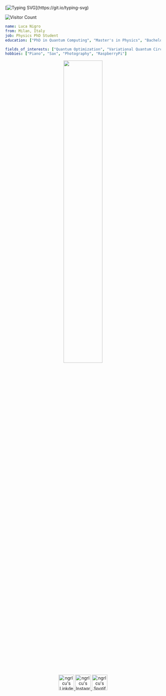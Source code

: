 [![Typing SVG](https://readme-typing-svg.demolab.com/?lines=C+i+a+o+!;H+e+l+l+o+!;H+o+l+a+!;B+o+n+j+o+u+r+!;G+u+t+e+n++T+a+g+!;n+ǐ+n++h+ǎ+o+!)](https://git.io/typing-svg)

![Visitor Count](https://profile-counter.glitch.me/ngrlcu/count.svg)

```yaml
name: Luca Nigro
from: Milan, Italy
job: Physics PhD Student
education: ["PhD in Quantum Computing", "Master's in Physics", "Bachelor's in Physics"]

fields_of_interests: ["Quantum Optimization", "Variational Quantum Circuit", "Quantum Computing", "Quantum Information"]
hobbies: ["Piano", "Sax", "Photography", "RaspberryPi"]
```

<p align="center">
<img align="center" width="50%" src="https://github-readme-stats.vercel.app/api?username=ngrlcu&show_icons=true&theme=dark" />
<p/>

<p align="center">
<br/>
<a href="https://www.linkedin.com/in/luca-nigro-3168a41aa/">
  <img alt="ngrlcu's LinkdeIN" width="50px" src="https://user-images.githubusercontent.com/79975678/200140131-85d824b0-be17-4fae-90bc-da1640d33633.png" />
</a>
<a href="https://www.instagram.com/luca_nigro_ph/">
  <img alt="ngrlcu's Instagram" width="50px" src="https://user-images.githubusercontent.com/79975678/200139644-9c0b449f-d3fe-4aac-a986-94f62120b53e.png" />
</a>
<a href="https://open.spotify.com/user/31mumumxlwwwb42k4ho6ghygf6ve">
  <img alt="ngrlcu's Spotify" width="50px" src="https://user-images.githubusercontent.com/79975678/200140193-521929e6-de92-4c93-9abe-efa63bbd8bb9.png" />
</a>
</p>
